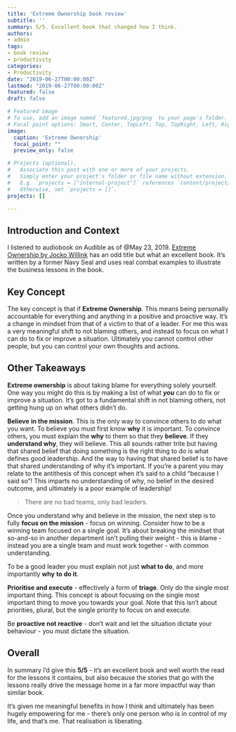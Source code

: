 ```yaml
---
title: 'Extreme Ownership book review'
subtitle: ''
summary: 5/5. Excellent book that changed how I think. 
authors:
- admin
tags:
- book review
- productivity
categories:
- Productivity
date: "2019-06-27T00:00:00Z"
lastmod: "2019-06-27T00:00:00Z"
featured: false
draft: false

# Featured image
# To use, add an image named `featured.jpg/png` to your page's folder.
# Focal point options: Smart, Center, TopLeft, Top, TopRight, Left, Right, BottomLeft, Bottom, BottomRight
image:
  caption: 'Extreme Ownership'
  focal_point: ""
  preview_only: false

# Projects (optional).
#   Associate this post with one or more of your projects.
#   Simply enter your project's folder or file name without extension.
#   E.g. `projects = ["internal-project"]` references `content/project/deep-learning/index.md`.
#   Otherwise, set `projects = []`.
projects: []

---
```


## Introduction and Context

I listened to audiobook on Audible as of @May 23, 2019. [Extreme Ownership by Jocko Willink](https://www.goodreads.com/book/show/23848190) has an odd title but what an excellent book. It’s written by a former Navy Seal and uses real combat examples to illustrate the business lessons in the book. 

## Key Concept

The key concept is that if **Extreme Ownership**. This means being personally accountable for everything and anything in a positive and proactive way. It’s a change in mindset from that of a victim to that of a leader. For me this was a very meaningful shift to not blaming others, and instead to focus on what I can do to fix or improve a situation. Ultimately you cannot control other people, but you can control your own thoughts and actions. 

## Other Takeaways

**Extreme ownership** is about taking blame for everything solely yourself. One way you might do this is by making a list of what ***you*** can do to fix or improve a situation. It’s got to a fundamental shift in not blaming others, not getting hung up on what others didn’t do.

**Believe** **in the mission**. This is the only way to convince others to do what you want. To believe you must first know **why** it is important. To convince others, you must explain the **why** to them so that they **believe**. If they **understand why**, they will believe. This all sounds rather trite but having that shared belief that doing something is the right thing to do is what defines good leadership. And the way to having that shared belief is to have that shared understanding of why it’s important. If you’re a parent you may relate to the antithesis of this concept when it’s said to a child “because I said so”! This imparts no understanding of why, no belief in the desired outcome, and ultimately is a poor example of leadership! 

> There are no bad teams, only bad leaders.

Once you understand why and believe in the mission, the next step is to fully **focus on the mission** - focus on winning. Consider how to be a winning team focused on a single goal. It’s about breaking the mindset that so-and-so in another department isn’t pulling their weight - this is blame - instead you are a single team and must work together - with common understanding. 

To be a good leader you must explain not just **what to do**, and more importantly **why** **to do it**.

**Prioritise and execute** - effectively a form of **triage**. Only do the single most important thing. This concept is about focusing on the single most important thing to move you towards your goal. Note that this isn’t about priorities, plural, but the single priority to focus on and execute. 

Be **proactive not reactive** - don’t wait and let the situation dictate your behaviour - you must dictate the situation.

## Overall

In summary I’d give this **5/5** - it’s an excellent book and well worth the read for the lessons it contains, but also because the stories that go with the lessons really drive the message home in a far more impactful way than similar book. 

It’s given me meaningful benefits in how I think and ultimately has been hugely empowering for me - there’s only one person who is in control of my life, and that’s me. That realisation is liberating.